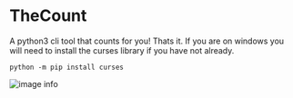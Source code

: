 # TheCount
A python3 cli tool that counts for you! Thats it.
If you are on windows you will need to install the curses library if you have not already. 

```python -m pip install curses```

![image info](./screenshots/screenshot.png)
